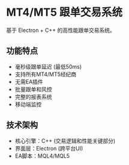# MT4/MT5 跟单交易系统

基于 Electron + C++ 的高性能跟单交易系统。

## 功能特点

- 毫秒级跟单延迟 (最低50ms)
- 支持所有MT4/MT5经纪商
- 无需EA插件
- 批量跟单和风控
- 完整的报表系统
- 移动端监控

## 技术架构

- 核心引擎：C++ (交易逻辑和性能关键部分)
- 界面层：Electron (跨平台UI)
- EA脚本：MQL4/MQL5

